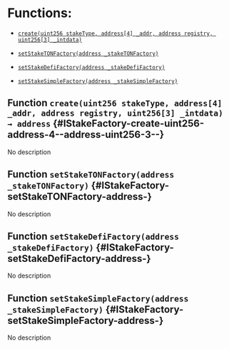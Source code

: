 # Functions:

- [`create(uint256 stakeType, address[4] _addr, address registry, uint256[3] _intdata)`](#IStakeFactory-create-uint256-address-4--address-uint256-3--)

- [`setStakeTONFactory(address _stakeTONFactory)`](#IStakeFactory-setStakeTONFactory-address-)

- [`setStakeDefiFactory(address _stakeDefiFactory)`](#IStakeFactory-setStakeDefiFactory-address-)

- [`setStakeSimpleFactory(address _stakeSimpleFactory)`](#IStakeFactory-setStakeSimpleFactory-address-)

## Function `create(uint256 stakeType, address[4] _addr, address registry, uint256[3] _intdata) → address` {#IStakeFactory-create-uint256-address-4--address-uint256-3--}

No description

## Function `setStakeTONFactory(address _stakeTONFactory)` {#IStakeFactory-setStakeTONFactory-address-}

No description

## Function `setStakeDefiFactory(address _stakeDefiFactory)` {#IStakeFactory-setStakeDefiFactory-address-}

No description

## Function `setStakeSimpleFactory(address _stakeSimpleFactory)` {#IStakeFactory-setStakeSimpleFactory-address-}

No description
